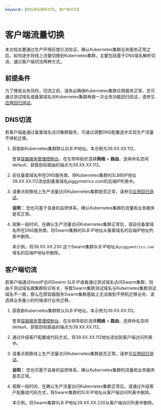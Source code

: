 ```yaml
---
keyword: [DNS域名解析切流, 客户端切流]
---
```


# 客户端流量切换

本文档主要通过生产环境灰度引流验证，确认Kubernetes集群业务服务正常之后，如何逐步将线上流量切换到Kubernetes集群。主要包括基于DNS域名解析切流、通过客户端切流两种方式。

## 前提条件

为了降低业务风险，切流之前，请务必确保Kubernetes集群应用服务正常，您可通过测试域名或备案域名对Kubernetes集群再做一次业务功能回归验证，请参见[应用回归测试](/cn.zh-CN/最佳实践/Swarm迁移Kubernetes/应用回归测试.md)。

## DNS切流

若客户端是通过备案域名访问集群服务，可通过调整DNS配置逐步实现生产流量不停机迁移。

1.  获取新Kubernetes集群默认SLB IP地址。本示例为39.XX.XX.112。

    登录[容器服务管理控制台](https://cs.console.aliyun.com)，在左侧导航栏选择**网络** \> **路由**，选择命名空间default，获取目标路由的端点为39.XX.XX.112。

2.  前往备案域名所在DNS服务商，将Kubernetes集群的SLB的IP地址39.XX.XX.112添加到备案域名piggymetrics.com的后端IP列表中。

3.  请重点观察线上生产流量访问Kubernetes集群是否正常，请参见[应用回归测试](/cn.zh-CN/最佳实践/Swarm迁移Kubernetes/应用回归测试.md)。

    **说明：** 您也可基于自身的监控体系，确认Kubernetes集群的流量和业务服务是否正常。

4.  观察一段时间，在确认生产流量访问Kubernetes集群正常后，请前往备案域名所在DNS服务商，将Swarm集群的SLB IP地址从备案域名的后端IP地址列表中删除。

    本示例，将39.XX.XX.230 这个Swarm集群SLB IP地址从`piggymetrics.com`域名的后端IP地址中删除。


## 客户端切流

若客户端通过HostIP访问Swarm SLB IP或者通过测试域名访问Swarm集群，则由于测试域名跟集群标识有关，导致Swarm集群测试域名与Kubernetes集群测试域名不一致，那么在原容器服务Swarm集群基础上无法做到不停机迁移业务，请选择业务量小的时候进行业务迁移。

1.  获取新Kubernetes集群默认SLB IP地址。本示例为39.XX.XX.112。

    登录[容器服务管理控制台](https://cs.console.aliyun.com)，在左侧导航栏选择**网络** \> **路由**，选择命名空间default，获取目标路由的端点为39.XX.XX.112。

2.  通过升级客户配置或代码方式，将39.XX.XX.112地址添加到客户端访问列表中。

3.  请重点观察线上生产流量访问Kubernetes集群是否正常。请参见[应用回归测试](/cn.zh-CN/最佳实践/Swarm迁移Kubernetes/应用回归测试.md)。

    **说明：** 您也可基于自身的监控体系，确认Kubernetes集群的流量和业务服务是否正常。

4.  观察一段时间，在确认生产流量访问Kubernetes集群正常后，请通过升级客户配置或代码方式，将Swarm集群的SLB IP地址从客户端访问列表中删除。

    本示例，将Swarm集群SLB IP地址39.XX.XX.230从客户端访问列表中删除。


